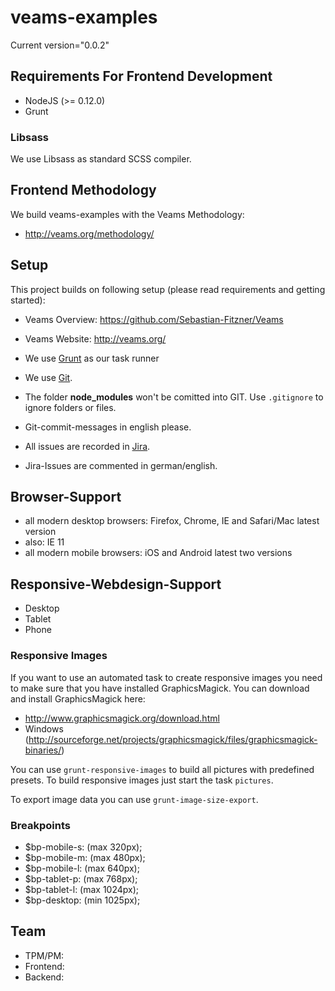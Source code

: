 # veams-examples

Current version="0.0.2"

## Requirements For Frontend Development

* NodeJS (>= 0.12.0)
* Grunt

### Libsass
We use Libsass as standard SCSS compiler.

## Frontend Methodology

We build veams-examples with the Veams Methodology:
* http://veams.org/methodology/


## Setup

This project builds on following setup (please read requirements and getting started):

- Veams Overview: https://github.com/Sebastian-Fitzner/Veams
- Veams Website: http://veams.org/

- We use [Grunt](http://gruntjs.com/) as our task runner
- We use [Git](#).
- The folder __node_modules__ won't be comitted into GIT. Use ```.gitignore``` to ignore folders or files.
- Git-commit-messages in english please.
- All issues are recorded in [Jira](#).
- Jira-Issues are commented in german/english.

## Browser-Support

- all modern desktop browsers: Firefox, Chrome, IE and Safari/Mac latest version
- also: IE 11
- all modern mobile browsers: iOS and Android latest two versions

## Responsive-Webdesign-Support

- Desktop
- Tablet
- Phone

### Responsive Images

If you want to use an automated task to create responsive images you need to make sure that you have installed GraphicsMagick. You can download and install GraphicsMagick here:

- http://www.graphicsmagick.org/download.html
- Windows (http://sourceforge.net/projects/graphicsmagick/files/graphicsmagick-binaries/)

You can use `grunt-responsive-images` to build all pictures with predefined presets. To build responsive images just start the task `pictures`.

To export image data you can use `grunt-image-size-export`.

### Breakpoints
- $bp-mobile-s: (max 320px);
- $bp-mobile-m: (max 480px);
- $bp-mobile-l: (max 640px);
- $bp-tablet-p: (max 768px);
- $bp-tablet-l: (max 1024px);
- $bp-desktop: (min 1025px);

## Team

- TPM/PM:
- Frontend:
- Backend: